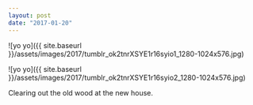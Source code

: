 ```yaml
---
layout: post
date: "2017-01-20"
---
```


![yo yo]({{ site.baseurl }}/assets/images/2017/tumblr_ok2tnrXSYE1r16syio1_1280-1024x576.jpg)

![yo yo]({{ site.baseurl }}/assets/images/2017/tumblr_ok2tnrXSYE1r16syio2_1280-1024x576.jpg)

Clearing out the old wood at the new house.
